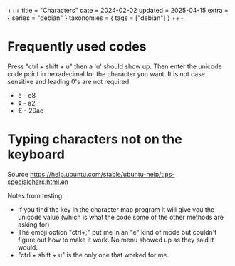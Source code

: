 +++
title = "Characters"
date = 2024-02-02
updated = 2025-04-15
extra = { series = "debian" }
taxonomies = { tags = ["debian"] }
+++

# Frequently used codes

Press "ctrl + shift + u" then a 'u' should show up.
Then enter the unicode code point in hexadecimal for the character you want.
It is not case sensitive and leading 0's are not required.

- è - e8
- ¢ - a2
- € - 20ac

# Typing characters not on the keyboard

Source <https://help.ubuntu.com/stable/ubuntu-help/tips-specialchars.html.en>

Notes from testing:

- If you find the key in the character map program it will give you the unicode value (which is what the code some of the other methods are asking for)
- The emoji option "ctrl+;" put me in an "e" kind of mode but couldn't figure out how to make it work. No menu showed up as they said it would.
- "ctrl + shift + u" is the only one that worked for me.

